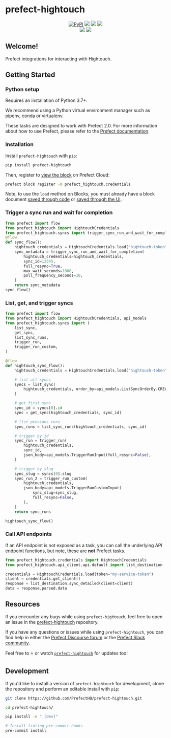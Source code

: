 # prefect-hightouch

<p align="center">
    <a href="https://pypi.python.org/pypi/prefect-hightouch/" alt="PyPI version">
        <img alt="PyPI" src="https://img.shields.io/pypi/v/prefect-hightouch?color=0052FF&labelColor=090422"></a>
    <a href="https://github.com/PrefectHQ/prefect-hightouch/" alt="Stars">
        <img src="https://img.shields.io/github/stars/PrefectHQ/prefect-hightouch?color=0052FF&labelColor=090422" /></a>
    <a href="https://pepy.tech/badge/prefect-hightouch/" alt="Downloads">
        <img src="https://img.shields.io/pypi/dm/prefect-hightouch?color=0052FF&labelColor=090422" /></a>
    <a href="https://github.com/PrefectHQ/prefect-hightouch/pulse" alt="Activity">
        <img src="https://img.shields.io/github/commit-activity/m/PrefectHQ/prefect-hightouch?color=0052FF&labelColor=090422" /></a>
    <br>
    <a href="https://prefect-community.slack.com" alt="Slack">
        <img src="https://img.shields.io/badge/slack-join_community-red.svg?color=0052FF&labelColor=090422&logo=slack" /></a>
    <a href="https://discourse.prefect.io/" alt="Discourse">
        <img src="https://img.shields.io/badge/discourse-browse_forum-red.svg?color=0052FF&labelColor=090422&logo=discourse" /></a>
</p>

## Welcome!

Prefect integrations for interacting with Hightouch.

## Getting Started

### Python setup

Requires an installation of Python 3.7+.

We recommend using a Python virtual environment manager such as pipenv, conda or virtualenv.

These tasks are designed to work with Prefect 2.0. For more information about how to use Prefect, please refer to the [Prefect documentation](https://orion-docs.prefect.io/).

### Installation

Install `prefect-hightouch` with `pip`:

```bash
pip install prefect-hightouch
```

Then, register to [view the block](https://orion-docs.prefect.io/ui/blocks/) on Prefect Cloud:

```bash
prefect block register -m prefect_hightouch.credentials
```

Note, to use the `load` method on Blocks, you must already have a block document [saved through code](https://orion-docs.prefect.io/concepts/blocks/#saving-blocks) or [saved through the UI](https://orion-docs.prefect.io/ui/blocks/).

### Trigger a sync run and wait for completion

```python
from prefect import flow
from prefect_hightouch import HightouchCredentials
from prefect_hightouch.syncs import trigger_sync_run_and_wait_for_completion
@flow
def sync_flow():
    hightouch_credentials = HightouchCredentials.load("hightouch-token")
    sync_metadata = trigger_sync_run_and_wait_for_completion(
        hightouch_credentials=hightouch_credentials,
        sync_id=12345,
        full_resync=True,
        max_wait_seconds=1800,
        poll_frequency_seconds=10,
    )
    return sync_metadata
sync_flow()
```

### List, get, and trigger syncs

```python
from prefect import flow
from prefect_hightouch import HightouchCredentials, api_models
from prefect_hightouch.syncs import (
    list_sync,
    get_sync,
    list_sync_runs,
    trigger_run,
    trigger_run_custom,
)

@flow
def hightouch_sync_flow():
    hightouch_credentials = HightouchCredentials.load("hightouch-token")

    # list all syncs
    syncs = list_sync(
        hightouch_credentials, order_by=api_models.ListSyncOrderBy.CREATEDAT
    )

    # get first sync
    sync_id = syncs[0].id
    sync = get_sync(hightouch_credentials, sync_id)

    # list previous runs
    sync_runs = list_sync_runs(hightouch_credentials, sync_id)

    # trigger by id
    sync_run = trigger_run(
        hightouch_credentials,
        sync_id,
        json_body=api_models.TriggerRunInput(full_resync=False),
    )

    # trigger by slug
    sync_slug = syncs[0].slug
    sync_run_2 = trigger_run_custom(
        hightouch_credentials,
        json_body=api_models.TriggerRunCustomInput(
            sync_slug=sync_slug,
            full_resync=False,
        ),
    )
    return sync_runs

hightouch_sync_flow()
```

### Call API endpoints

If an API endpoint is not exposed as a task, you can call the underlying API endpoint functions, but note, these are **not** Prefect tasks.

```python
from prefect_hightouch.credentials import HightouchCredentials
from prefect_hightouch.api_client.api.default import list_destination

credentials = HightouchCredentials.load(token="my-service-token")
client = credentials.get_client()
response = list_destination.sync_detailed(client=client)
data = response.parsed.data
```

## Resources

If you encounter any bugs while using `prefect-hightouch`, feel free to open an issue in the [prefect-hightouch](https://github.com/PrefectHQ/prefect-hightouch) repository.

If you have any questions or issues while using `prefect-hightouch`, you can find help in either the [Prefect Discourse forum](https://discourse.prefect.io/) or the [Prefect Slack community](https://prefect.io/slack).

Feel free to ⭐️ or watch [`prefect-hightouch`](https://github.com/PrefectHQ/prefect-hightouch) for updates too!

## Development

If you'd like to install a version of `prefect-hightouch` for development, clone the repository and perform an editable install with `pip`:

```bash
git clone https://github.com/PrefectHQ/prefect-hightouch.git

cd prefect-hightouch/

pip install -e ".[dev]"

# Install linting pre-commit hooks
pre-commit install
```
